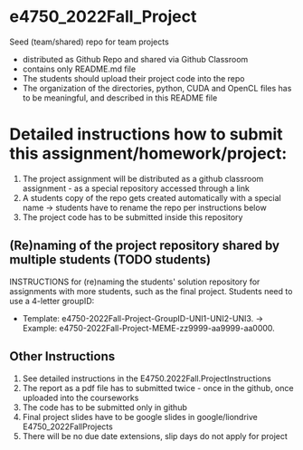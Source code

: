 # e4750_2022Fall_Project
Seed (team/shared) repo for team projects
  - distributed as Github Repo and shared via Github Classroom
  - contains only README.md file
  - The students should upload their project code into the repo
  - The organization of the directories, python, CUDA and OpenCL files has to be meaningful, and described in this README file

# Detailed instructions how to submit this assignment/homework/project:
1. The project assignment will be distributed as a github classroom assignment - as a special repository accessed through a link
2. A students copy of the repo gets created automatically with a special name -> students have to rename the repo per instructions below
3. The project code has to be submitted inside this repository 

## (Re)naming of the project repository shared by multiple students (TODO students)
INSTRUCTIONS for (re)naming the students' solution repository for assignments with more students, such as the final project. Students need to use a 4-letter groupID: 
* Template: e4750-2022Fall-Project-GroupID-UNI1-UNI2-UNI3. -> Example: e4750-2022Fall-Project-MEME-zz9999-aa9999-aa0000.

## Other Instructions
1. See detailed instructions in the E4750.2022Fall.ProjectInstructions
2. The report as a pdf file has to submitted twice - once in the github, once uploaded into the courseworks
3. The code has to be submitted only in github
4. Final project slides have to be google slides in google/liondrive E4750_2022FallProjects
5. There will be no due date extensions, slip days do not apply for project
